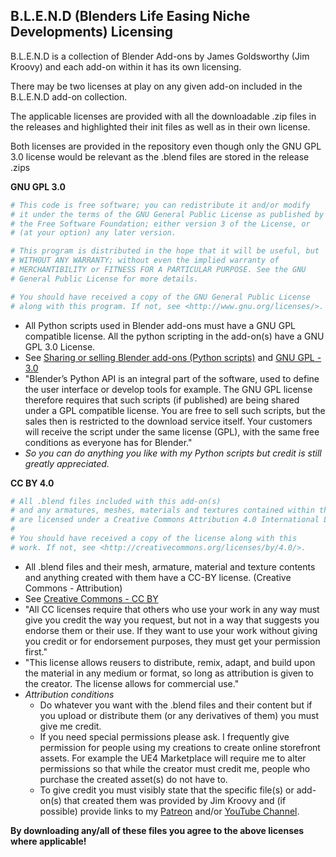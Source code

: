 ## B.L.E.N.D (Blenders Life Easing Niche Developments) Licensing

B.L.E.N.D is a collection of Blender Add-ons by James Goldsworthy (Jim Kroovy) and each add-on within it has its own licensing.

There may be two licenses at play on any given add-on included in the B.L.E.N.D add-on collection.

The applicable licenses are provided with all the downloadable .zip files in the releases and highlighted their init files as well as in their own license.

Both licenses are provided in the repository even though only the GNU GPL 3.0 license would be relevant as the .blend files are stored in the release .zips

**GNU GPL 3.0**
```python
# This code is free software; you can redistribute it and/or modify
# it under the terms of the GNU General Public License as published by
# the Free Software Foundation; either version 3 of the License, or
# (at your option) any later version.

# This program is distributed in the hope that it will be useful, but
# WITHOUT ANY WARRANTY; without even the implied warranty of
# MERCHANTIBILITY or FITNESS FOR A PARTICULAR PURPOSE. See the GNU
# General Public License for more details.

# You should have received a copy of the GNU General Public License
# along with this program. If not, see <http://www.gnu.org/licenses/>.
```
- All Python scripts used in Blender add-ons must have a GNU GPL compatible license. All the python scripting in the add-on(s) have a GNU GPL 3.0 License.
- See [Sharing or selling Blender add-ons (Python scripts)](https://www.blender.org/about/license/) and [GNU GPL - 3.0](https://www.gnu.org/licenses/gpl-3.0.en.html)
- "Blender’s Python API is an integral part of the software, used to define the user interface or develop tools for example. The GNU GPL license therefore requires that such scripts (if published) are being shared under a GPL compatible license. You are free to sell such scripts, but the sales then is restricted to the download service itself. Your customers will receive the script under the same license (GPL), with the same free conditions as everyone has for Blender."
- *So you can do anything you like with my Python scripts but credit is still greatly appreciated.*

**CC BY 4.0**
```python
# All .blend files included with this add-on(s)
# and any armatures, meshes, materials and textures contained within them 
# are licensed under a Creative Commons Attribution 4.0 International License.
#
# You should have received a copy of the license along with this
# work. If not, see <http://creativecommons.org/licenses/by/4.0/>.
```
- All .blend files and their mesh, armature, material and texture contents and anything created with them have a CC-BY license. (Creative Commons - Attribution) 
- See [Creative Commons - CC BY](https://creativecommons.org/licenses/by/4.0/)
- "All CC licenses require that others who use your work in any way must give you credit the way you request, but not in a way that suggests you endorse them or their use. If they want to use your work without giving you credit or for endorsement purposes, they must get your permission first."
- "This license allows reusers to distribute, remix, adapt, and build upon the material in any medium or format, so long as attribution is given to the creator. The license allows for commercial use."
- *Attribution conditions*
  - Do whatever you want with the .blend files and their content but if you upload or distribute them (or any derivatives of them) you must give me credit. 
  - If you need special permissions please ask. I frequently give permission for people using my creations to create online storefront assets. For example the UE4 Marketplace will require me to alter permissions so that while the creator must credit me, people who purchase the created asset(s) do not have to.
  - To give credit you must visibly state that the specific file(s) or add-on(s) that created them was provided by Jim Kroovy and (if possible) provide links to my [Patreon](https://www.patreon.com/JimKroovy) and/or [YouTube Channel](https://www.youtube.com/c/JimKroovy). 

**By downloading any/all of these files you agree to the above licenses where applicable!**